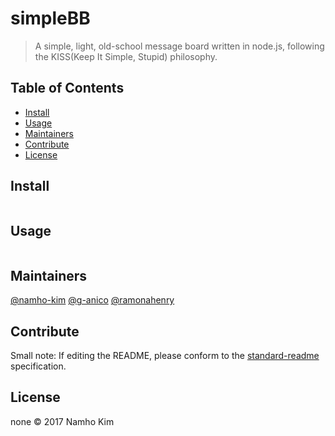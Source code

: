 # simpleBB


> A simple, light, old-school message board written in node.js, following the KISS(Keep It Simple, Stupid) philosophy.

## Table of Contents

- [Install](#install)
- [Usage](#usage)
- [Maintainers](#maintainers)
- [Contribute](#contribute)
- [License](#license)

## Install

```
```

## Usage

```
```

## Maintainers

[@namho-kim](https://github.com/namho-kim)
[@g-anico](https://github.com/g-anico)
[@ramonahenry](https://github.com/ramonahenry)

## Contribute



Small note: If editing the README, please conform to the [standard-readme](https://github.com/RichardLitt/standard-readme) specification.

## License

none © 2017 Namho Kim

